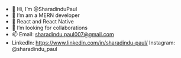 - 👋 Hi, I’m @SharadinduPaul
- 👀 I’m am a MERN developer
- 🌱 React and React Native
- 💞️ I’m looking for collaborations
- 📫 Email: sharadindu.paul007@gmail.com
- LinkedIn: https://www.linkedin.com/in/sharadindu-paul/
      Instagram: @sharadindu_paul

<!---
SharadinduPaul/SharadinduPaul is a ✨ special ✨ repository because its `README.md` (this file) appears on your GitHub profile.
You can click the Preview link to take a look at your changes.
--->
